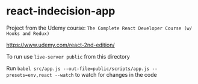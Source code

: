 # react-indecision-app

Project from the Udemy course: `The Complete React Developer Course (w/ Hooks and Redux)`

https://www.udemy.com/react-2nd-edition/


To run use 
`live-server public` 
from this directory

Run
`babel src/app.js --out-file=public/scripts/app.js --presets=env,react --watch`
to watch for changes in the code